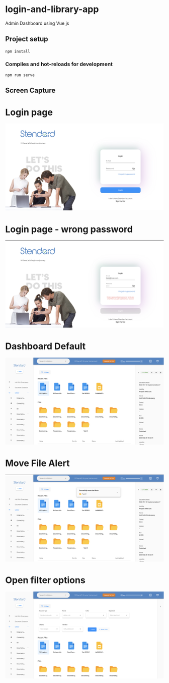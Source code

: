 # login-and-library-app

Admin Dashboard using Vue js

## Project setup
```
npm install
```

### Compiles and hot-reloads for development
```
npm run serve
```

## Screen Capture

# Login page 

![Alt text](src/assets/screen-capture/login-page.png)

# Login page - wrong password

![Alt text](src/assets/screen-capture/login-password-failed.png)

# Dashboard Default

![Alt text](src/assets/screen-capture/dashboard-default.png)

# Move File Alert

![Alt text](src/assets/screen-capture/move-file-alert.png)

# Open filter options

![Alt text](src/assets/screen-capture/filter.png)
